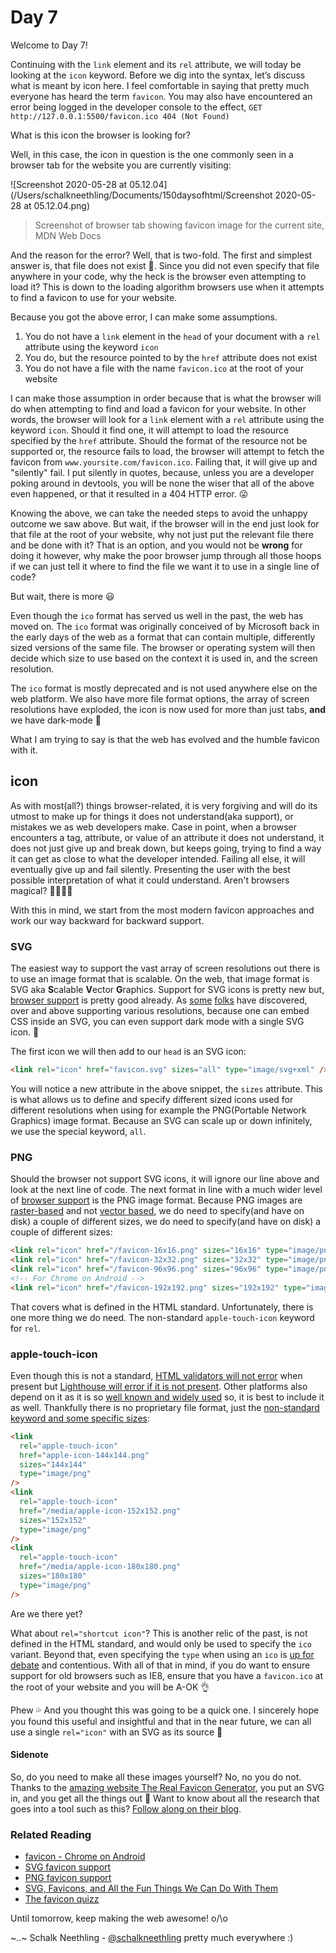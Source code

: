 # Day 7

Welcome to Day 7!

Continuing with the `link` element and its `rel` attribute, we will today be looking at the `icon` keyword. Before we dig into the syntax, let’s discuss what is meant by icon here. I feel comfortable in saying that pretty much everyone has heard the term `favicon`. You may also have encountered an error being logged in the developer console to the effect, `GET http://127.0.0.1:5500/favicon.ico 404 (Not Found)`

What is this icon the browser is looking for?

Well, in this case, the icon in question is the one commonly seen in a browser tab for the website you are currently visiting:

![Screenshot 2020-05-28 at 05.12.04](/Users/schalkneethling/Documents/150daysofhtml/Screenshot 2020-05-28 at 05.12.04.png)

> Screenshot of browser tab showing favicon image for the current site, MDN Web Docs

And the reason for the error? Well, that is two-fold. The first and simplest answer is, that file does not exist 😬. Since you did not even specify that file anywhere in your code, why the heck is the browser even attempting to load it? This is down to the loading algorithm browsers use when it attempts to find a favicon to use for your website.

Because you got the above error, I can make some assumptions.

1. You do not have a `link` element in the `head` of your document with a `rel` attribute using the keyword `icon`
2. You do, but the resource pointed to by the `href` attribute does not exist
3. You do not have a file with the name `favicon.ico` at the root of your website

I can make those assumption in order because that is what the browser will do when attempting to find and load a favicon for your website. In other words, the browser will look for a `link` element with a `rel` attribute using the keyword `icon`. Should it find one, it will attempt to load the resource specified by the `href` attribute. Should the format of the resource not be supported or, the resource fails to load, the browser will attempt to fetch the favicon from `www.yoursite.com/favicon.ico`. Failing that, it will give up and "silently" fail. I put silently in quotes, because, unless you are a developer poking around in devtools, you will be none the wiser that all of the above even happened, or that it resulted in a 404 HTTP error. 😜

Knowing the above, we can take the needed steps to avoid the unhappy outcome we saw above. But wait, if the browser will in the end just look for that file at the root of your website, why not just put the relevant file there and be done with it? That is an option, and you would not be **wrong** for doing it however, why make the poor browser jump through all those hoops if we can just tell it where to find the file we want it to use in a single line of code?

But wait, there is more 😃

Even though the `ico` format has served us well in the past, the web has moved on. The `ico` format was originally conceived of by Microsoft back in the early days of the web as a format that can contain multiple, differently sized versions of the same file. The browser or operating system will then decide which size to use based on the context it is used in, and the screen resolution.

The `ico` format is mostly deprecated and is not used anywhere else on the web platform. We also have more file format options, the array of screen resolutions have exploded, the icon is now used for more than just tabs, **and** we have dark-mode 🌚

What I am trying to say is that the web has evolved and the humble favicon with it.

## icon

As with most(all?) things browser-related, it is very forgiving and will do its utmost to make up for things it does not understand(aka support), or mistakes we as web developers make. Case in point, when a browser encounters a tag, attribute, or value of an attribute it does not understand, it does not just give up and break down, but keeps going, trying to find a way it can get as close to what the developer intended. Failing all else, it will eventually give up and fail silently. Presenting the user with the best possible interpretation of what it could understand. Aren't browsers magical? 🧙‍♂️🧙‍♀️

With this in mind, we start from the most modern favicon approaches and work our way backward for backward support.

### SVG

The easiest way to support the vast array of screen resolutions out there is to use an image format that is scalable. On the web, that image format is SVG aka **S**calable **V**ector **G**raphics. Support for SVG icons is pretty new but, [browser support](https://caniuse.com/#feat=link-icon-svg) is pretty good already. As [some](https://blog.tomayac.com/2019/09/21/prefers-color-scheme-in-svg-favicons-for-dark-mode-icons/) [folks](https://bugs.chromium.org/p/chromium/issues/detail?id=294179#c72) have discovered, over and above supporting various resolutions, because one can embed CSS inside an SVG, you can even support dark mode with a single SVG icon. 🤯

The first icon we will then add to our `head` is an SVG icon:

```html
<link rel="icon" href="favicon.svg" sizes="all" type="image/svg+xml" />
```

You will notice a new attribute in the above snippet, the `sizes` attribute. This is what allows us to define and specify different sized icons used for different resolutions when using for example the PNG(Portable Network Graphics) image format. Because an SVG can scale up or down infinitely, we use the special keyword, `all`.

### PNG

Should the browser not support SVG icons, it will ignore our line above and look at the next line of code. The next format in line with a much wider level of [browser support](https://caniuse.com/#feat=link-icon-png) is the PNG image format. Because PNG images are [raster-based](https://developer.mozilla.org/en-US/docs/Glossary/Raster_image) and not [vector based](https://www.adobe.com/africa/creativecloud/design/discover/vector-file.html), we do need to specify(and have on disk) a couple of different sizes, we do need to specify(and have on disk) a couple of different sizes:

```html
<link rel="icon" href="/favicon-16x16.png" sizes="16x16" type="image/png" />
<link rel="icon" href="/favicon-32x32.png" sizes="32x32" type="image/png" />
<link rel="icon" href="/favicon-96x96.png" sizes="96x96" type="image/png" />
<!-- For Chrome on Android -->
<link rel="icon" href="/favicon-192x192.png" sizes="192x192" type="image/png" />
```

That covers what is defined in the HTML standard. Unfortunately, there is one more thing we do need. The non-standard `apple-touch-icon` keyword for `rel`.

### apple-touch-icon

Even though this is not a standard, [HTML validators will not error](https://github.com/validator/validator/issues/433#issuecomment-268984140) when present but [Lighthouse will error if it is not present](https://web.dev/apple-touch-icon/). Other platforms also depend on it as it is so [well known and widely used](https://github.com/h5bp/html5-boilerplate/blob/master/src/index.html#L16) so, it is best to include it as well. Thankfully there is no proprietary file format, just the [non-standard keyword and some specific sizes](https://developer.apple.com/library/archive/documentation/AppleApplications/Reference/SafariWebContent/ConfiguringWebApplications/ConfiguringWebApplications.html):

```html
<link
  rel="apple-touch-icon"
  href="apple-icon-144x144.png"
  sizes="144x144"
  type="image/png"
/>
<link
  rel="apple-touch-icon"
  href="/media/apple-icon-152x152.png"
  sizes="152x152"
  type="image/png"
/>
<link
  rel="apple-touch-icon"
  href="/media/apple-icon-180x180.png"
  sizes="180x180"
  type="image/png"
/>
```

Are we there yet?

What about `rel="shortcut icon"`? This is another relic of the past, is not defined in the HTML standard, and would only be used to specify the `ico` variant. Beyond that, even specifying the `type` when using an `ico` is [up for debate](https://stackoverflow.com/questions/13827325/correct-mime-type-for-favicon-ico) and contentious. With all of that in mind, if you do want to ensure support for old browsers such as IE8, ensure that you have a `favicon.ico` at the root of your website and you will be A-OK 👌

Phew 💦 And you thought this was going to be a quick one. I sincerely hope you found this useful and insightful and that in the near future, we can all use a single `rel="icon"` with an SVG as its source 🤞

#### Sidenote

So, do you need to make all these images yourself? No, no you do not. Thanks to the [amazing website The Real Favicon Generator](https://realfavicongenerator.net/), you put an SVG in, and you get all the things out 🎊 Want to know about all the research that goes into a tool such as this? [Follow along on their blog](https://realfavicongenerator.net/blog/).

### Related Reading

- [favicon - Chrome on Android](https://realfavicongenerator.net/blog/android-chrome-and-its-favicon/)
- [SVG favicon support](https://caniuse.com/#feat=link-icon-svg)
- [PNG favicon support](https://caniuse.com/#feat=link-icon-png)
- [SVG, Favicons, and All the Fun Things We Can Do With Them](https://css-tricks.com/svg-favicons-and-all-the-fun-things-we-can-do-with-them/)
- [The favicon quizz](https://css-tricks.com/favicon-quiz/)

Until tomorrow, keep making the web awesome! o/\o

~..~
Schalk Neethling - [@schalkneethling](https://twitter.com/schalkneethling) pretty much everywhere :)
